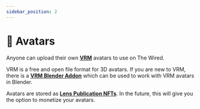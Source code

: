 ```yaml
---
sidebar_position: 2
---
```


# 💃 Avatars

Anyone can upload their own **[VRM](https://vrm.dev/)** avatars to use on The Wired.

VRM is a free and open file format for 3D avatars. If you are new to VRM, there is a **[VRM Blender Addon](https://vrm-addon-for-blender.info/en/)** which can be used to work with VRM avatars in Blender.

Avatars are stored as **[Lens Publication NFTs](https://docs.lens.xyz/docs/publication)**. In the future, this will give you the option to monetize your avatars.

